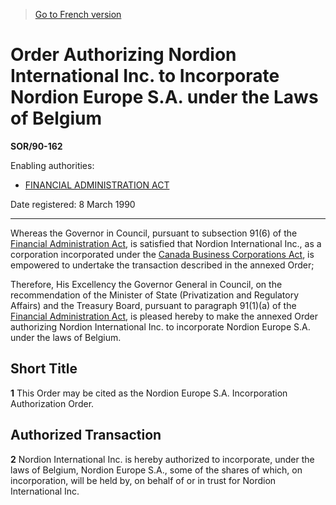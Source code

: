 > [Go to French version](/fr/Règlements/Décrets,%20ordonnances%20et%20règlements%20statutaires/90/162.md)

# Order Authorizing Nordion International Inc. to Incorporate Nordion Europe S.A. under the Laws of Belgium

**SOR/90-162**

Enabling authorities: 
- [FINANCIAL ADMINISTRATION ACT](/en/Acts/Revised%20Statutes%20of%20Canada/F/F-11.md)

Date registered: 8 March 1990

----------

Whereas the Governor in Council, pursuant to subsection 91(6) of the [Financial Administration Act](/en/Acts/Revised%20Statutes%20of%20Canada/F/F-11.md), is satisfied that Nordion International Inc., as a corporation incorporated under the [Canada Business Corporations Act](/en/Acts/Revised%20Statutes%20of%20Canada/C/C-44.md), is empowered to undertake the transaction described in the annexed Order;

Therefore, His Excellency the Governor General in Council, on the recommendation of the Minister of State (Privatization and Regulatory Affairs) and the Treasury Board, pursuant to paragraph 91(1)(a) of the [Financial Administration Act](/en/Acts/Revised%20Statutes%20of%20Canada/F/F-11.md), is pleased hereby to make the annexed Order authorizing Nordion International Inc. to incorporate Nordion Europe S.A. under the laws of Belgium.




## Short Title


**1** This Order may be cited as the Nordion Europe S.A. Incorporation Authorization Order.




## Authorized Transaction


**2** Nordion International Inc. is hereby authorized to incorporate, under the laws of Belgium, Nordion Europe S.A., some of the shares of which, on incorporation, will be held by, on behalf of or in trust for Nordion International Inc.


